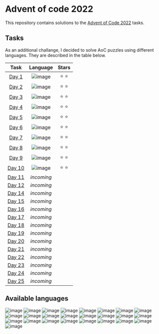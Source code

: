 # Advent of code 2022

This repository contains solutions to the [Advent of Code 2022](https://adventofcode.com/2022) tasks.

## Tasks
As an additional challange, I decided to solve AoC puzzles using different languages. They are described in the table below.

Task | Language | Stars
:---: | :---: | :---:
[Day 1](https://adventofcode.com/2022/day/1) | ![image](https://img.shields.io/badge/Python-FFD43B?style=for-the-badge&logo=python&logoColor=blue) | ⭐ ⭐
[Day 2](https://adventofcode.com/2022/day/2) | ![image](https://img.shields.io/badge/Haskell-5D4F85?style=for-the-badge&logo=haskell&logoColor=white) | ⭐ ⭐
[Day 3](https://adventofcode.com/2022/day/3) | ![image](https://img.shields.io/badge/Rust-black?style=for-the-badge&logo=rust&logoColor=#E57324) | ⭐ ⭐
[Day 4](https://adventofcode.com/2022/day/4) | ![image](https://img.shields.io/badge/Lua-2C2D72?style=for-the-badge&logo=lua&logoColor=white) | ⭐ ⭐
[Day 5](https://adventofcode.com/2022/day/5) | ![image](https://img.shields.io/badge/Icon-62b7fa?style=for-the-badge&logo=unknown&logoColor=F7DF1E) | ⭐ ⭐
[Day 6](https://adventofcode.com/2022/day/6) | ![image](https://img.shields.io/badge/Erlang-A90533?style=for-the-badge&logo=erlang&logoColor=white) | ⭐ ⭐
[Day 7](https://adventofcode.com/2022/day/7) | ![image](https://img.shields.io/badge/C-00599C?style=for-the-badge&logo=c&logoColor=white) | ⭐ ⭐
[Day 8](https://adventofcode.com/2022/day/8) | ![image](https://img.shields.io/badge/Ada-001ec8?style=for-the-badge&logo=Ada&logoColor=white) | ⭐ ⭐
[Day 9](https://adventofcode.com/2022/day/9) | ![image](https://img.shields.io/badge/Clojure-5881D8?style=for-the-badge&logo=clojure&logoColor=white) | ⭐ ⭐
[Day 10](https://adventofcode.com/2022/day/10) | ![image](https://img.shields.io/badge/D-CC342D?style=for-the-badge&logo=d&logoColor=white) | ⭐ ⭐
[Day 11](https://adventofcode.com/2022/day/11) | *incoming* |
[Day 12](https://adventofcode.com/2022/day/12) | *incoming* |
[Day 14](https://adventofcode.com/2022/day/14) | *incoming* |
[Day 15](https://adventofcode.com/2022/day/15) | *incoming* |
[Day 16](https://adventofcode.com/2022/day/16) | *incoming* |
[Day 17](https://adventofcode.com/2022/day/17) | *incoming* |
[Day 18](https://adventofcode.com/2022/day/18) | *incoming* |
[Day 19](https://adventofcode.com/2022/day/19) | *incoming* |
[Day 20](https://adventofcode.com/2022/day/20) | *incoming* |
[Day 21](https://adventofcode.com/2022/day/21) | *incoming* |
[Day 22](https://adventofcode.com/2022/day/22) | *incoming* |
[Day 23](https://adventofcode.com/2022/day/23) | *incoming* |
[Day 24](https://adventofcode.com/2022/day/24) | *incoming* |
[Day 25](https://adventofcode.com/2022/day/25) | *incoming* |

## Available languages
![image](https://img.shields.io/badge/Bash-4EAA25?style=for-the-badge&logo=GNU%20Bash&logoColor=white)
![image](https://img.shields.io/badge/Prolog-white?style=for-the-badge)
![image](https://img.shields.io/badge/C%2B%2B-00599C?style=for-the-badge&logo=c%2B%2B&logoColor=white)
![image](https://img.shields.io/badge/C%23-239120?style=for-the-badge&logo=c-sharp&logoColor=white)
![image](https://img.shields.io/badge/Carbon-black?style=for-the-badge&logo=carbon&logoColor=white)
![image](https://img.shields.io/badge/Dart-0175C2?style=for-the-badge&logo=dart&logoColor=white)
![image](https://img.shields.io/badge/Elixir-4B275F?style=for-the-badge&logo=elixir&logoColor=white)
![image](https://img.shields.io/badge/Fortran-734f96?style=for-the-badge&logo=fortran&logoColor=white)
![image](https://img.shields.io/badge/Go-00ADD8?style=for-the-badge&logo=go&logoColor=white)
![image](https://img.shields.io/badge/Java-f57b00?style=for-the-badge&logo=java&logoColor=F7DF1E)
![image](https://img.shields.io/badge/JavaScript-323330?style=for-the-badge&logo=javascript&logoColor=F7DF1E)
![image](https://img.shields.io/badge/Julia-9558B2?style=for-the-badge&logo=julia&logoColor=white)
![image](https://img.shields.io/badge/Kotlin-0095D5?&style=for-the-badge&logo=kotlin&logoColor=white)
![image](https://img.shields.io/badge/Nim-171921?style=for-the-badge&logo=Nim&logoColor=f3d400)
![image](https://img.shields.io/badge/Lisp-black?style=for-the-badge&logo=lisp&logoColor=f3d400)
![image](https://img.shields.io/badge/OCaml-ee760a?style=for-the-badge&logo=ocaml&logoColor=white)
![image](https://img.shields.io/badge/Octave-ff7f2a?style=for-the-badge&logo=octave&logoColor=white)
![image](https://img.shields.io/badge/Pascal-3547c2?style=for-the-badge&logo=pascal&logoColor=white)
![image](https://img.shields.io/badge/Perl-39457E?style=for-the-badge&logo=perl&logoColor=white)
![image](https://img.shields.io/badge/PHP-777BB4?style=for-the-badge&logo=php&logoColor=white)
![image](https://img.shields.io/badge/R-276DC3?style=for-the-badge&logo=r&logoColor=white)
![image](https://img.shields.io/badge/Ruby-CC342D?style=for-the-badge&logo=ruby&logoColor=white)
![image](https://img.shields.io/badge/Scala-DC322F?style=for-the-badge&logo=scala&logoColor=white)
![image](https://img.shields.io/badge/SQL-336791?style=for-the-badge&logo=postgresql&logoColor=white)
![image](https://img.shields.io/badge/zig-F7A41D?style=for-the-badge&logo=zig&logoColor=white)